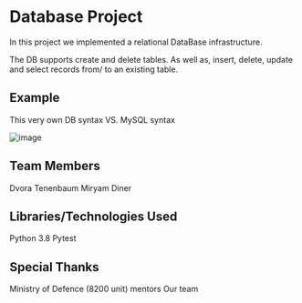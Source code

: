 # Database Project
In this project we implemented a relational DataBase infrastructure.

The DB supports create and delete tables. As well as, insert, delete, update and select records from/ to an existing table.

## Example
This very own DB syntax VS. MySQL syntax

![image](https://user-images.githubusercontent.com/67588396/141168494-8a6a1c6e-6df3-4b3f-a647-3a187a870596.png)


## Team Members
Dvora Tenenbaum
Miryam Diner

## Libraries/Technologies Used
Python 3.8
Pytest

## Special Thanks
Ministry of Defence (8200 unit) mentors
Our team
